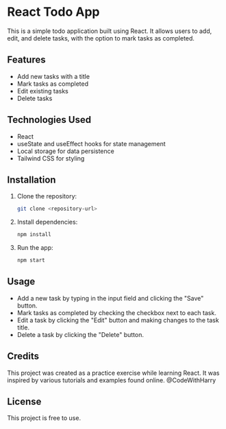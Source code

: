 # React Todo App

This is a simple todo application built using React. It allows users to add, edit, and delete tasks, with the option to mark tasks as completed.

## Features

- Add new tasks with a title
- Mark tasks as completed
- Edit existing tasks
- Delete tasks

## Technologies Used

- React
- useState and useEffect hooks for state management
- Local storage for data persistence
- Tailwind CSS for styling

## Installation

1. Clone the repository:

   ```bash
   git clone <repository-url>
   ```

2. Install dependencies:

   ```bash
   npm install
   ```

3. Run the app:

   ```bash
   npm start
   ```

## Usage

- Add a new task by typing in the input field and clicking the "Save" button.
- Mark tasks as completed by checking the checkbox next to each task.
- Edit a task by clicking the "Edit" button and making changes to the task title.
- Delete a task by clicking the "Delete" button.

## Credits

This project was created as a practice exercise while learning React. It was inspired by various tutorials and examples found online. @CodeWithHarry

## License

This project is free to use.
